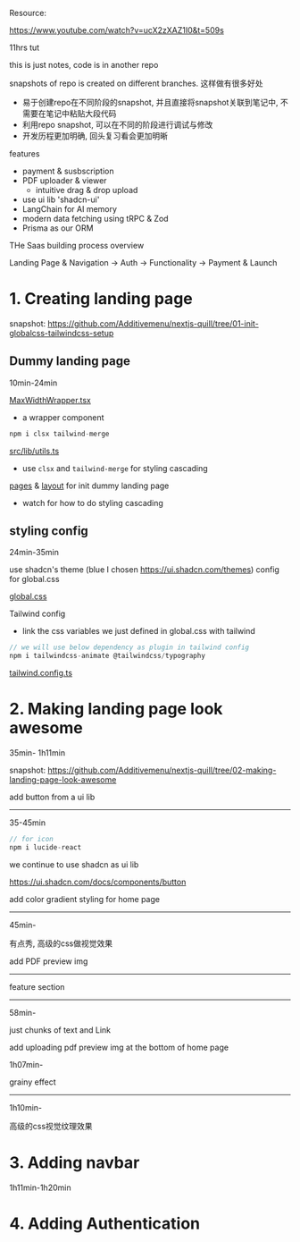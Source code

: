 Resource:

https://www.youtube.com/watch?v=ucX2zXAZ1I0&t=509s

11hrs tut

this is just notes, code is in another repo

snapshots of repo is created on different branches. 这样做有很多好处

+ 易于创建repo在不同阶段的snapshot, 并且直接将snapshot关联到笔记中, 不需要在笔记中粘贴大段代码
+ 利用repo snapshot, 可以在不同的阶段进行调试与修改
+ 开发历程更加明确, 回头复习看会更加明晰



features

+ payment & susbscription
+ PDF uploader & viewer
  + intuitive drag & drop upload
+ use ui lib 'shadcn-ui'
+ LangChain for AI memory
+ modern data fetching using tRPC & Zod
+ Prisma as our ORM







THe Saas building process overview

Landing Page & Navigation -> Auth -> Functionality -> Payment & Launch



# 1. Creating landing page

snapshot: https://github.com/Additivemenu/nextjs-quill/tree/01-init-globalcss-tailwindcss-setup



## Dummy landing page

10min-24min



[MaxWidthWrapper.tsx](https://github.com/Additivemenu/nextjs-quill/blob/01-init-globalcss-tailwindcss-setup/src/components/MaxWidthWrapper.tsx)

+ a wrapper component 




```ts
npm i clsx tailwind-merge
```

[src/lib/utils.ts](https://github.com/Additivemenu/nextjs-quill/blob/01-init-globalcss-tailwindcss-setup/src/lib/utils.ts)

+ use `clsx` and `tailwind-merge` for styling cascading



[pages](https://github.com/Additivemenu/nextjs-quill/blob/01-init-globalcss-tailwindcss-setup/src/app/page.tsx) & [layout](https://github.com/Additivemenu/nextjs-quill/blob/01-init-globalcss-tailwindcss-setup/src/app/layout.tsx) for init dummy landing page

+ watch for how to do styling cascading



## styling config



24min-35min

use shadcn's theme (blue I chosen https://ui.shadcn.com/themes) config for global.css

[global.css](https://github.com/Additivemenu/nextjs-quill/blob/01-init-globalcss-tailwindcss-setup/src/app/globals.css)



Tailwind config 

+ link the css variables we just defined in global.css with tailwind

```ts
// we will use below dependency as plugin in tailwind config 
npm i tailwindcss-animate @tailwindcss/typography
```

[tailwind.config.ts](https://github.com/Additivemenu/nextjs-quill/blob/01-init-globalcss-tailwindcss-setup/tailwind.config.ts)





# 2. Making landing page look awesome

35min- 1h11min

snapshot: https://github.com/Additivemenu/nextjs-quill/tree/02-making-landing-page-look-awesome





add button from a ui lib

---

35-45min

```ts
// for icon
npm i lucide-react
```

we continue to use shadcn as ui lib

https://ui.shadcn.com/docs/components/button













add color gradient styling for home page

---

45min-

有点秀, 高级的css做视觉效果





add PDF preview img

---





feature section

---

58min-

just chunks of text and Link







add uploading pdf preview img at the bottom of home page

1h07min-





grainy effect

---

1h10min-

高级的css视觉纹理效果





# 3. Adding navbar

1h11min-1h20min







# 4. Adding Authentication